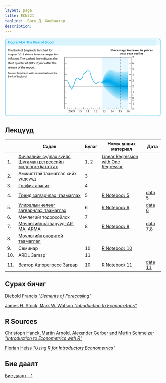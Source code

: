 ```yaml
---
layout: page
title: ECN321
tagline:  Багш Д. Хашбаатар
description: 
---
```


![alt text](pages/Lectures/river.png "from James H. Stock, Mark W. Watson “Introduction to Econometrics”")


## Лекцүүд

|     	| Сэдэв                                                                                       	| Бүлэг 	| Нэмж унших материал                                                                                                      	| Дата                                   	|
|-----	|---------------------------------------------------------------------------------------------	|-------	|--------------------------------------------------------------------------------------------------------------------------	|----------------------------------------	|
| 1.  	| [Хичээлийн судлах зүйлс, Шугаман регрессийн мэдлэгээ бататгах ](pages/Lectures/slide.html ) 	| 1, 2  	| [Linear Regression with One Regressor ](https://www.econometrics-with-r.org/3-1-estimation-of-the-population-mean.html ) 	|                                        	|
| 2.  	| Амжилттай таамаглал хийх үндсүүд                                                            	| 3     	|                                                                                                                          	|                                        	|
| 3.  	| [График анализ](pages/Lectures/slide2.html)                                                 	| 4     	|                                                                                                                          	|                                        	|
| 4.  	| [Тренд загварчлах, таамаглах](pages/Lectures/slide3.html)                                   	| 5     	| [R Notebook 5](pages/Lectures/Notebook1.html)                                                                            	| [data 5](pages/Lectures/ch5data.Rdata) 	|
| 5.  	| [Улиралын нөлөөг загварчлах, таамаглах](pages/Lectures/slide4.html)                         	| 6     	| [R Notebook 6](pages/Lectures/Notebook2.html)                                                                            	| [data 6](pages/Lectures/ch6data.Rdata) 	|
| 6.  	| [Мөчлөгийг тодорхойлох](pages/Lectures/slide5.html)                                         	| 7     	|                                                                                                                          	|                                        	|
| 7.  	| [Мөчлөгийн загварууд: AR, MA, ARMA](pages/Lectures/slide6.html)                             	| 8     	| [R Notebook 8](pages/Lectures/Notebook3.html)                                                                            	| [data 7,8](pages/Lectures/ch7data.Rdata) 	|
8. |[Мөчлөгийн оновчтой таамаглал](pages/Lectures/slide7.html) | | | |
|9. |Семинар |10 |[R Notebook 10](pages/Lectures/Notebook4.html) | |[data 10](pages/Lectures/ch10data.Rdata), [ch10.csv](https://www.dropbox.com/s/a58j9w4wfglo4x5/ch10data.csv?dl=0) | | | | | |
| 10. 	| ARDL Загвар                                                                                 	| 11    	|                                                                                                                          	|                                        	|
| 11. 	| [Вектор Авторегресс Загвар](pages/Lectures/slide9.html)                                     	| 10    	| [R Notebook 11](pages/Lectures/notes10.html)                                                                             	| [data 11](pages/Lectures/ch11data.Rdata) 	|

## Сурах бичиг

[Diebold Francis *"Elements of Forecasting"*](https://www.sas.upenn.edu/~fdiebold/Textbooks.html)

[James H. Stock, Mark W. Watson *"Introduction to Econometrics"*](https://scholar.harvard.edu/stock/pages/introduction-econometrics)

## R Sources

[Christoph Hanck, Martin Arnold, Alexander Gerber and Martin Schmelzer *"Introduction to Econometrics with R"*](https://www.econometrics-with-r.org/index.html)

[Florian Heiss *"Using R for Introductory Econometrics"*](http://www.urfie.net/)


## Бие даалт

[Бие даалт - 1](pages/HW/hw1.html)
